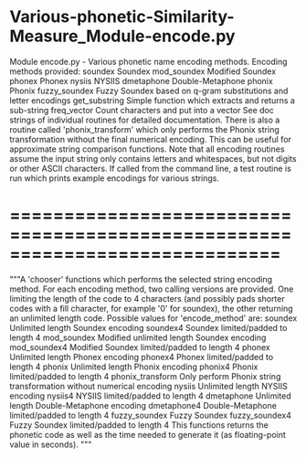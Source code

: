 # Various-phonetic-Similarity-Measure_Module-encode.py
Module encode.py - Various phonetic name encoding methods.
Encoding methods provided:
  soundex         Soundex
  mod_soundex     Modified Soundex
  phonex          Phonex
  nysiis          NYSIIS
  dmetaphone      Double-Metaphone
  phonix          Phonix
  fuzzy_soundex   Fuzzy Soundex based on q-gram substitutions and letter
                  encodings
  get_substring   Simple function which extracts and returns a sub-string
  freq_vector     Count characters and put into a vector
See doc strings of individual routines for detailed documentation.
There is also a routine called 'phonix_transform' which only performs the
Phonix string transformation without the final numerical encoding. This can
be useful for approximate string comparison functions.
Note that all encoding routines assume the input string only contains letters
and whitespaces, but not digits or other ASCII characters.
If called from the command line, a test routine is run which prints example
encodings for various strings.
# =============================================================================
  """A 'chooser' functions which performs the selected string encoding method.
  For each encoding method, two calling versions are provided. One limiting the
  length of the code to 4 characters (and possibly pads shorter codes with a
  fill character, for example '0' for soundex), the other returning an
  unlimited length code.
  Possible values for 'encode_method' are:
    soundex           Unlimited length Soundex encoding
    soundex4          Soundex limited/padded to length 4
    mod_soundex       Modified unlimited length Soundex encoding
    mod_soundex4      Modified Soundex limited/padded to length 4
    phonex            Unlimited length Phonex encoding
    phonex4           Phonex limited/padded to length 4
    phonix            Unlimited length Phonix encoding
    phonix4           Phonix limited/padded to length 4
    phonix_transform  Only perform Phonix string transformation without
                      numerical encoding
    nysiis            Unlimited length NYSIIS encoding
    nysiis4           NYSIIS limited/padded to length 4
    dmetaphone        Unlimited length Double-Metaphone encoding
    dmetaphone4       Double-Metaphone limited/padded to length 4
    fuzzy_soundex     Fuzzy Soundex
    fuzzy_soundex4    Fuzzy Soundex limited/padded to length 4
  This functions returns the phonetic code as well as the time needed to
  generate it (as floating-point value in seconds).
  """

